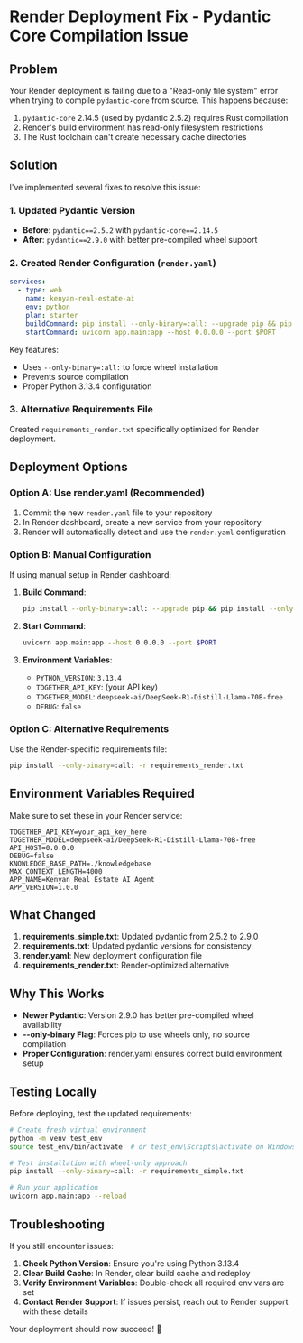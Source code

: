 # Render Deployment Fix - Pydantic Core Compilation Issue

## Problem
Your Render deployment is failing due to a "Read-only file system" error when trying to compile `pydantic-core` from source. This happens because:

1. `pydantic-core` 2.14.5 (used by pydantic 2.5.2) requires Rust compilation
2. Render's build environment has read-only filesystem restrictions
3. The Rust toolchain can't create necessary cache directories

## Solution

I've implemented several fixes to resolve this issue:

### 1. Updated Pydantic Version
- **Before**: `pydantic==2.5.2` with `pydantic-core==2.14.5`
- **After**: `pydantic==2.9.0` with better pre-compiled wheel support

### 2. Created Render Configuration (`render.yaml`)
```yaml
services:
  - type: web
    name: kenyan-real-estate-ai
    env: python
    plan: starter
    buildCommand: pip install --only-binary=:all: --upgrade pip && pip install --only-binary=:all: -r requirements_simple.txt
    startCommand: uvicorn app.main:app --host 0.0.0.0 --port $PORT
```

Key features:
- Uses `--only-binary=:all:` to force wheel installation
- Prevents source compilation
- Proper Python 3.13.4 configuration

### 3. Alternative Requirements File
Created `requirements_render.txt` specifically optimized for Render deployment.

## Deployment Options

### Option A: Use render.yaml (Recommended)
1. Commit the new `render.yaml` file to your repository
2. In Render dashboard, create a new service from your repository
3. Render will automatically detect and use the `render.yaml` configuration

### Option B: Manual Configuration
If using manual setup in Render dashboard:

1. **Build Command**:
   ```bash
   pip install --only-binary=:all: --upgrade pip && pip install --only-binary=:all: -r requirements_simple.txt
   ```

2. **Start Command**:
   ```bash
   uvicorn app.main:app --host 0.0.0.0 --port $PORT
   ```

3. **Environment Variables**:
   - `PYTHON_VERSION`: `3.13.4`
   - `TOGETHER_API_KEY`: (your API key)
   - `TOGETHER_MODEL`: `deepseek-ai/DeepSeek-R1-Distill-Llama-70B-free`
   - `DEBUG`: `false`

### Option C: Alternative Requirements
Use the Render-specific requirements file:
```bash
pip install --only-binary=:all: -r requirements_render.txt
```

## Environment Variables Required
Make sure to set these in your Render service:

```env
TOGETHER_API_KEY=your_api_key_here
TOGETHER_MODEL=deepseek-ai/DeepSeek-R1-Distill-Llama-70B-free
API_HOST=0.0.0.0
DEBUG=false
KNOWLEDGE_BASE_PATH=./knowledgebase
MAX_CONTEXT_LENGTH=4000
APP_NAME=Kenyan Real Estate AI Agent
APP_VERSION=1.0.0
```

## What Changed
1. **requirements_simple.txt**: Updated pydantic from 2.5.2 to 2.9.0
2. **requirements.txt**: Updated pydantic versions for consistency
3. **render.yaml**: New deployment configuration file
4. **requirements_render.txt**: Render-optimized alternative

## Why This Works
- **Newer Pydantic**: Version 2.9.0 has better pre-compiled wheel availability
- **--only-binary Flag**: Forces pip to use wheels only, no source compilation
- **Proper Configuration**: render.yaml ensures correct build environment setup

## Testing Locally
Before deploying, test the updated requirements:

```bash
# Create fresh virtual environment
python -m venv test_env
source test_env/bin/activate  # or test_env\Scripts\activate on Windows

# Test installation with wheel-only approach
pip install --only-binary=:all: -r requirements_simple.txt

# Run your application
uvicorn app.main:app --reload
```

## Troubleshooting
If you still encounter issues:

1. **Check Python Version**: Ensure you're using Python 3.13.4
2. **Clear Build Cache**: In Render, clear build cache and redeploy
3. **Verify Environment Variables**: Double-check all required env vars are set
4. **Contact Render Support**: If issues persist, reach out to Render support with these details

Your deployment should now succeed! 🚀
